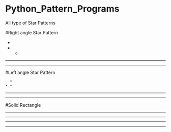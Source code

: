 # Python_Pattern_Programs
All type of Star Patterns 

#Right angle Star Pattern

*
* *
* * *
* * * *

#Left angle Star Pattern

      *
    * *
  * * *
* * * *

#Solid Rectangle

* * * * *
* * * * *
* * * * *
* * * * *
